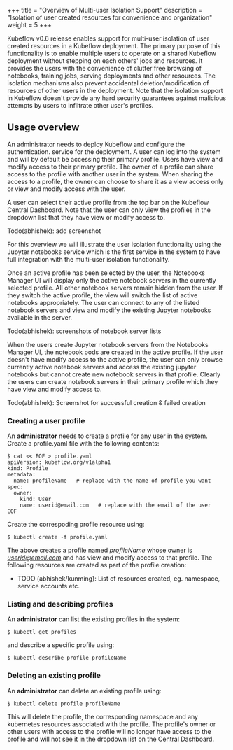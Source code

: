 +++
title = "Overview of Multi-user Isolation Support"
description = "Isolation of user created resources for convenience and organization"
weight = 5
+++

Kubeflow v0.6 release enables support for multi-user isolation of user created
resources in a Kubeflow deployment. The primary purpose of this functionality
is to enable multiple users to operate on a shared Kubeflow deployment without
stepping on each others' jobs and resources. It provides the users with the
convenience of clutter free browsing of notebooks, training jobs, serving
deployments and other resources. The isolation mechanisms also prevent
accidental deletion/modification of resources of other users in the deployment.
Note that the isolation support in Kubeflow doesn't provide any hard security
guarantees against malicious attempts by users to infiltrate other user's
profiles.

## Usage overview

An administrator needs to deploy Kubeflow and configure the authentication.
service for the deployment.  A user can log into the system and will by default
be accessing their primary profile. Users have view and modify access to their
primary profile. The owner of a profile can share access to the profile with
another user in the system. When sharing the access to a profile, the owner can
choose to share it as a view access only or view and modify access with the
user.

A user can select their active profile from the top bar on
the Kubeflow Central Dashboard. Note that the user can only view the profiles
in the dropdown list that they have view or modify access to.

Todo(abhishek): add screenshot

For this overview we will illustrate the user isolation functionality using the
Jupyter notebooks service which is the first service in the system to have full
integration with the multi-user isolation functionality.  

Once an active profile has been selected by the user, the Notebooks Manager UI
will display only the active notebook servers in the currently selected
profile. All other notebook servers remain hidden from the user. If they switch
the active profile, the view will switch the list of active notebooks
appropriately. The user can connect to any of the listed notebook servers and
view and modify the existing Jupyter notebooks available in the server.

Todo(abhishek): screenshots of notebook server lists

When the users create Jupyter notebook servers from the Notebooks Manager UI,
the notebook pods are created in the active profile. If the user doesn't have
modify access to the active profile, the user can only browse currently active
notebook servers and access the existing jupyter notebooks but cannot create
new notebook servers in that profile. Clearly the users can create notebook
servers in their primary profile which they have view and modify access to.

Todo(abhishek): Screenshot for successful creation & failed creation

### Creating a user profile

An **administrator** needs to create a profile for any user in the system.
Create a profile.yaml file with the following contents:

```
$ cat << EOF > profile.yaml
apiVersion: kubeflow.org/v1alpha1
kind: Profile
metadata:
  name: profileName   # replace with the name of profile you want
spec:
  owner:
    kind: User
    name: userid@email.com   # replace with the email of the user
EOF
```
Create the correspoding profile resource using:

```
$ kubectl create -f profile.yaml
```

The above creates a profile named *profileName* whose owner is
*userid@email.com* and has view and modify access to that profile.
The following resources are created as part of the profile creation:

  - TODO (abhishek/kunming): List of resources created, eg. namespace, service accounts etc.

### Listing and describing profiles

An **administrator** can list the existing profiles in the system:
```
$ kubectl get profiles
```
and describe a specific profile using:
```
$ kubectl describe profile profileName
```

### Deleting an existing profile

An **administrator** can delete an existing profile using:
```
$ kubectl delete profile profileName
```

This will delete the profile, the corresponding namespace and any kubernetes
resources associated with the profile. The profile's owner or other users with
access to the profile will no longer have access to the profile and will not see
it in the dropdown list on the Central Dashboard.










